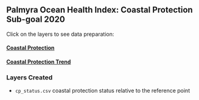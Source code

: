 ## Palmyra Ocean Health Index: Coastal Protection Sub-goal 2020  

Click on the layers to see data preparation:  

#### [Coastal Protection](https://mazu.nceas.ucsb.edu/rstudio/files/github/pal-prep/prep/hs/cp/v2020/coastal_protection_data_prep.html)   

#### [Coastal Protection Trend](https://mazu.nceas.ucsb.edu/rstudio/files/github/pal-prep/prep/hs/cp/v2020/coastal_protection_trend.html)   

### Layers Created

- `cp_status.csv` coastal protection status relative to the reference point     